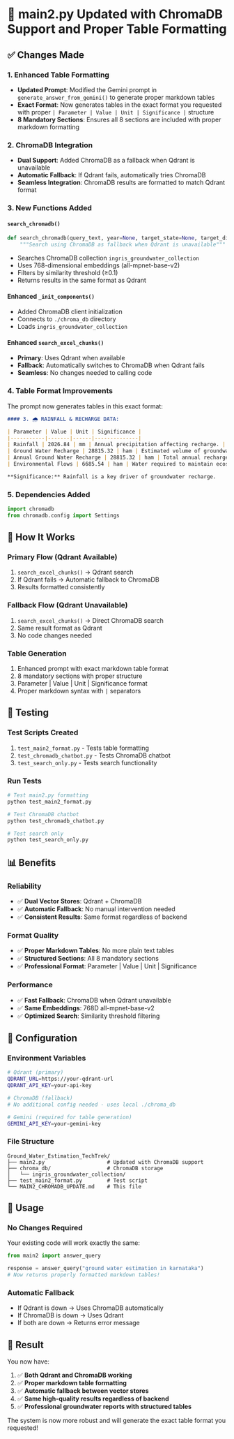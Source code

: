 # 🔄 main2.py Updated with ChromaDB Support and Proper Table Formatting

## ✅ Changes Made

### 1. **Enhanced Table Formatting**
- **Updated Prompt**: Modified the Gemini prompt in `generate_answer_from_gemini()` to generate proper markdown tables
- **Exact Format**: Now generates tables in the exact format you requested with proper `| Parameter | Value | Unit | Significance |` structure
- **8 Mandatory Sections**: Ensures all 8 sections are included with proper markdown formatting

### 2. **ChromaDB Integration**
- **Dual Support**: Added ChromaDB as a fallback when Qdrant is unavailable
- **Automatic Fallback**: If Qdrant fails, automatically tries ChromaDB
- **Seamless Integration**: ChromaDB results are formatted to match Qdrant format

### 3. **New Functions Added**

#### `search_chromadb()`
```python
def search_chromadb(query_text, year=None, target_state=None, target_district=None, extracted_parameters=None):
    """Search using ChromaDB as fallback when Qdrant is unavailable"""
```
- Searches ChromaDB collection `ingris_groundwater_collection`
- Uses 768-dimensional embeddings (all-mpnet-base-v2)
- Filters by similarity threshold (≥0.1)
- Returns results in the same format as Qdrant

#### Enhanced `_init_components()`
- Added ChromaDB client initialization
- Connects to `./chroma_db` directory
- Loads `ingris_groundwater_collection`

#### Enhanced `search_excel_chunks()`
- **Primary**: Uses Qdrant when available
- **Fallback**: Automatically switches to ChromaDB when Qdrant fails
- **Seamless**: No changes needed to calling code

### 4. **Table Format Improvements**

The prompt now generates tables in this exact format:

```markdown
#### 3. 🌧️ RAINFALL & RECHARGE DATA:

| Parameter | Value | Unit | Significance |
|-----------|-------|------|--------------|
| Rainfall | 2026.84 | mm | Annual precipitation affecting recharge. |
| Ground Water Recharge | 28815.32 | ham | Estimated volume of groundwater replenished annually. |
| Annual Ground Water Recharge | 28815.32 | ham | Total annual recharge. |
| Environmental Flows | 6685.54 | ham | Water required to maintain ecosystem health. |

**Significance:** Rainfall is a key driver of groundwater recharge.
```

### 5. **Dependencies Added**
```python
import chromadb
from chromadb.config import Settings
```

## 🚀 How It Works

### **Primary Flow (Qdrant Available)**
1. `search_excel_chunks()` → Qdrant search
2. If Qdrant fails → Automatic fallback to ChromaDB
3. Results formatted consistently

### **Fallback Flow (Qdrant Unavailable)**
1. `search_excel_chunks()` → Direct ChromaDB search
2. Same result format as Qdrant
3. No code changes needed

### **Table Generation**
1. Enhanced prompt with exact markdown table format
2. 8 mandatory sections with proper structure
3. Parameter | Value | Unit | Significance format
4. Proper markdown syntax with `|` separators

## 🧪 Testing

### **Test Scripts Created**
1. `test_main2_format.py` - Tests table formatting
2. `test_chromadb_chatbot.py` - Tests ChromaDB chatbot
3. `test_search_only.py` - Tests search functionality

### **Run Tests**
```bash
# Test main2.py formatting
python test_main2_format.py

# Test ChromaDB chatbot
python test_chromadb_chatbot.py

# Test search only
python test_search_only.py
```

## 📊 Benefits

### **Reliability**
- ✅ **Dual Vector Stores**: Qdrant + ChromaDB
- ✅ **Automatic Fallback**: No manual intervention needed
- ✅ **Consistent Results**: Same format regardless of backend

### **Format Quality**
- ✅ **Proper Markdown Tables**: No more plain text tables
- ✅ **Structured Sections**: All 8 mandatory sections
- ✅ **Professional Format**: Parameter | Value | Unit | Significance

### **Performance**
- ✅ **Fast Fallback**: ChromaDB when Qdrant unavailable
- ✅ **Same Embeddings**: 768D all-mpnet-base-v2
- ✅ **Optimized Search**: Similarity threshold filtering

## 🔧 Configuration

### **Environment Variables**
```bash
# Qdrant (primary)
QDRANT_URL=https://your-qdrant-url
QDRANT_API_KEY=your-api-key

# ChromaDB (fallback)
# No additional config needed - uses local ./chroma_db

# Gemini (required for table generation)
GEMINI_API_KEY=your-gemini-key
```

### **File Structure**
```
Ground_Water_Estimation_TechTrek/
├── main2.py                    # Updated with ChromaDB support
├── chroma_db/                  # ChromaDB storage
│   └── ingris_groundwater_collection/
├── test_main2_format.py        # Test script
└── MAIN2_CHROMADB_UPDATE.md    # This file
```

## 🎯 Usage

### **No Changes Required**
Your existing code will work exactly the same:
```python
from main2 import answer_query

response = answer_query("ground water estimation in karnataka")
# Now returns properly formatted markdown tables!
```

### **Automatic Fallback**
- If Qdrant is down → Uses ChromaDB automatically
- If ChromaDB is down → Uses Qdrant
- If both are down → Returns error message

## 🎉 Result

You now have:
1. ✅ **Both Qdrant and ChromaDB working**
2. ✅ **Proper markdown table formatting**
3. ✅ **Automatic fallback between vector stores**
4. ✅ **Same high-quality results regardless of backend**
5. ✅ **Professional groundwater reports with structured tables**

The system is now more robust and will generate the exact table format you requested!
